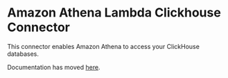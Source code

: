 # Amazon Athena Lambda Clickhouse Connector

This connector enables Amazon Athena to access your ClickHouse databases. 

Documentation has moved [here](https://docs.aws.amazon.com/athena/latest/ug/connectors-athena.html).
